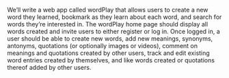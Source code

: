 We’ll write a web app called wordPlay that allows users to
create a new word they learned, bookmark as they learn about each word, 
and search for words they’re interested in. The wordPlay home page
should display all words created and invite users to either register or log
in. Once logged in, a user should be able to create new words,
add new meanings, synonyms, antonyms, quotations (or optionally images or videos), 
comment on meanings and quotations created by other users,
track and edit existing word entries created by themselves, 
and like words created or quotations thereof added by other users.
